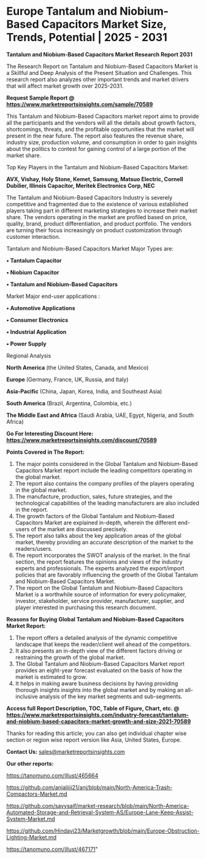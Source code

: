 # Europe Tantalum and Niobium-Based Capacitors Market Size, Trends, Potential | 2025 - 2031

<strong>Tantalum and Niobium-Based Capacitors Market Research Report 2031</strong>

The Research Report on Tantalum and Niobium-Based Capacitors Market is a Skillful and Deep Analysis of the Present Situation and Challenges. This research report also analyzes other important trends and market drivers that will affect market growth over 2025-2031.

<strong>Request Sample Report @ <a href=https://www.marketreportsinsights.com/sample/70589>https://www.marketreportsinsights.com/sample/70589</a></strong>

This Tantalum and Niobium-Based Capacitors market report aims to provide all the participants and the vendors will all the details about growth factors, shortcomings, threats, and the profitable opportunities that the market will present in the near future. The report also features the revenue share, industry size, production volume, and consumption in order to gain insights about the politics to contest for gaining control of a large portion of the market share.

Top Key Players in the Tantalum and Niobium-Based Capacitors Market:

<strong>AVX, Vishay, Holy Stone, Kemet, Samsung, Matsuo Electric, Cornell Dubilier, Illinois Capacitor, Meritek Electronics Corp, NEC</strong>

The Tantalum and Niobium-Based Capacitors Industry is severely competitive and fragmented due to the existence of various established players taking part in different marketing strategies to increase their market share. The vendors operating in the market are profiled based on price, quality, brand, product differentiation, and product portfolio. The vendors are turning their focus increasingly on product customization through customer interaction.

Tantalum and Niobium-Based Capacitors Market Major Types are:

<strong>• Tantalum Capacitor

• Niobium Capacitor

• Tantalum and Niobium-Based Capacitors</strong>

Market Major end-user applications :

<strong>• Automotive Applications

• Consumer Electronics

• Industrial Application

• Power Supply</strong>

Regional Analysis

</u><strong><b>North America</b></strong> (the United States, Canada, and Mexico)

<strong><b>Europe </b></strong>(Germany, France, UK, Russia, and Italy)

<strong><b>Asia-Pacific</b></strong> (China, Japan, Korea, India, and Southeast Asia)

<strong><b>South America</b></strong> (Brazil, Argentina, Colombia, etc.)

<strong><b>The Middle East and Africa</b></strong> (Saudi Arabia, UAE, Egypt, Nigeria, and South Africa)

<strong>Go For Interesting Discount Here: <a href=https://www.marketreportsinsights.com/discount/70589>https://www.marketreportsinsights.com/discount/70589</a></strong>

<strong>Points Covered in The Report:</strong>
<ol>
  <li>The major points considered in the Global Tantalum and Niobium-Based Capacitors Market report include the leading competitors operating in the global market.</li>
  <li>The report also contains the company profiles of the players operating in the global market.</li>
  <li>The manufacture, production, sales, future strategies, and the technological capabilities of the leading manufacturers are also included in the report.</li>
  <li>The growth factors of the Global Tantalum and Niobium-Based Capacitors Market are explained in-depth, wherein the different end-users of the market are discussed precisely.</li>
  <li>The report also talks about the key application areas of the global market, thereby providing an accurate description of the market to the readers/users.</li>
  <li>The report incorporates the SWOT analysis of the market. In the final section, the report features the opinions and views of the industry experts and professionals. The experts analyzed the export/import policies that are favorably influencing the growth of the Global Tantalum and Niobium-Based Capacitors Market.</li>
  <li>The report on the Global Tantalum and Niobium-Based Capacitors Market is a worthwhile source of information for every policymaker, investor, stakeholder, service provider, manufacturer, supplier, and player interested in purchasing this research document.</li>
</ol>
<strong>Reasons for Buying Global Tantalum and Niobium-Based Capacitors Market Report:</strong>

<ol>
  <li>The report offers a detailed analysis of the dynamic competitive landscape that keeps the reader/client well ahead of the competitors.</li>
  <li>It also presents an in-depth view of the different factors driving or restraining the growth of the global market.</li>
  <li>The Global Tantalum and Niobium-Based Capacitors Market report provides an eight-year forecast evaluated on the basis of how the market is estimated to grow.</li>
  <li>It helps in making aware business decisions by having providing thorough insights insights into the global market and by making an all-inclusive analysis of the key market segments and sub-segments.</li>
</ol>
<strong>Access full Report Description, TOC, Table of Figure, Chart, etc. @ <a href=https://www.marketreportsinsights.com/industry-forecast/tantalum-and-niobium-based-capacitors-market-growth-and-size-2021-70589>https://www.marketreportsinsights.com/industry-forecast/tantalum-and-niobium-based-capacitors-market-growth-and-size-2021-70589</a></strong>


Thanks for reading this article; you can also get individual chapter wise section or region wise report version like Asia, United States, Europe.

<strong>Contact Us:</strong>
sales@marketreportsinsights.com

<strong>Our other reports:</strong>

<a href=https://tanomuno.com/illust/465664>https://tanomuno.com/illust/465664</a>

<a href=https://github.com/anjaliiii21/anj/blob/main/North-America-Trash-Compactors-Market.md>https://github.com/anjaliiii21/anj/blob/main/North-America-Trash-Compactors-Market.md</a>

<a href=https://github.com/sayysaif/market-research/blob/main/North-America-Automated-Storage-and-Retrieval-System-AS/Europe-Lane-Keep-Assist-System-Market.md>https://github.com/sayysaif/market-research/blob/main/North-America-Automated-Storage-and-Retrieval-System-AS/Europe-Lane-Keep-Assist-System-Market.md</a>

<a href=https://github.com/Hindavi23/Marketgrowth/blob/main/Europe-Obstruction-Lighting-Market.md>https://github.com/Hindavi23/Marketgrowth/blob/main/Europe-Obstruction-Lighting-Market.md</a>

<a href=https://tanomuno.com/illust/467171>https://tanomuno.com/illust/467171</a>"
